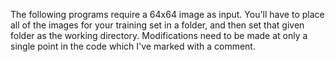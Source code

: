 The following programs require a 64x64 image as input. You'll have to place all of the images for your training set in a folder, and then set that given folder as the working directory. Modifications need to be made at only a single point in the code which I've marked with a comment.
